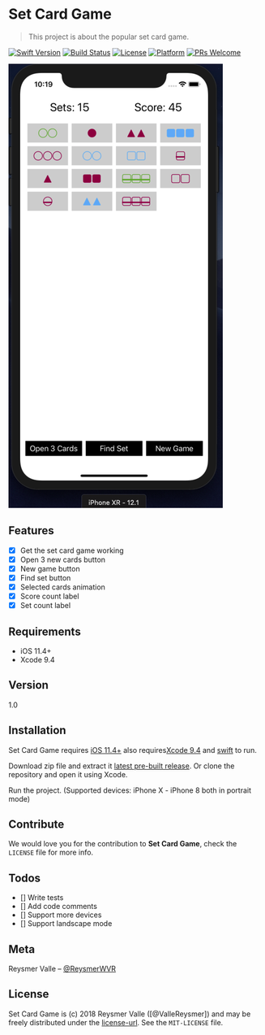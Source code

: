 #  Set Card Game
> This project is about the popular set card game.

[![Swift Version][swift-image]][swift-url]
[![Build Status][travis-image]][travis-url]
[![License][license-image]][license-url]
[![Platform](https://img.shields.io/cocoapods/p/LFAlertController.svg?style=flat)](https://developer.apple.com/ios/)
[![PRs Welcome](https://img.shields.io/badge/PRs-welcome-brightgreen.svg?style=flat-square)](http://makeapullrequest.com)

![](set_card_game_example.png)

## Features

- [x] Get the set card game working
- [x] Open 3 new cards button
- [x] New game button
- [x] Find set button
- [x] Selected cards animation
- [x] Score count label
- [x] Set count label

## Requirements

- iOS 11.4+
- Xcode 9.4

## Version

1.0

## Installation

Set Card Game requires [iOS 11.4+](https://developer.apple.com/ios/) also requires[Xcode 9.4](https://developer.apple.com/xcode/) and [swift](https://developer.apple.com/swift/) to run.

Download zip file and extract it [latest pre-built release](https://github.com/reysmerwvr/SetCardGame). Or clone the repository and open it using Xcode.

Run the project. (Supported devices: iPhone X - iPhone 8 both in portrait mode)

## Contribute

We would love you for the contribution to **Set Card Game**, check the ``LICENSE`` file for more info.

## Todos

- [] Write tests
- []  Add code comments
- []  Support more devices
- []  Support landscape mode

## Meta

Reysmer Valle – [@ReysmerWVR](http://twitter.com/ValleReysmer)

## License

Set Card Game is (c) 2018 Reysmer Valle ([@ValleReysmer]) and may be freely distributed under the [license-url]. See the `MIT-LICENSE` file.

[swift-image]:https://img.shields.io/badge/swift-4.0-orange.svg
[swift-url]: https://swift.org/
[license-image]: https://img.shields.io/badge/License-MIT-blue.svg
[license-url]: https://github.com/reysmerwvr/SetCardGame/tree/master/LICENSE.md
[travis-image]: https://img.shields.io/travis/dbader/node-datadog-metrics/master.svg?style=flat-square
[travis-url]: https://travis-ci.org/dbader/node-datadog-metrics

